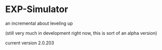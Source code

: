 # EXP-Simulator
an incremental about leveling up

(still very much in development right now, this is sort of an alpha version)

current version 2.0.203
